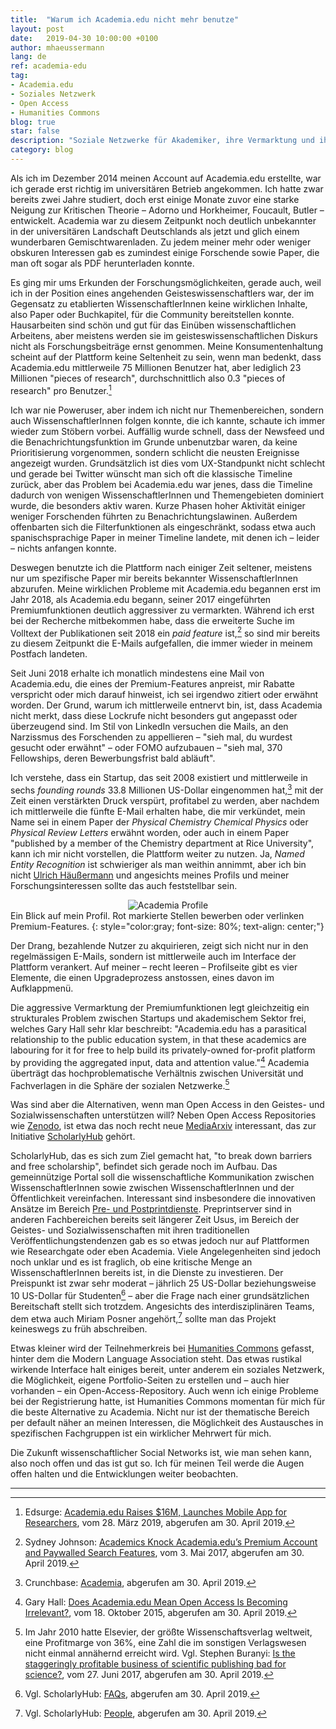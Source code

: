 ```yaml
---
title:  "Warum ich Academia.edu nicht mehr benutze"
layout: post
date:   2019-04-30 10:00:00 +0100
author: mhaeussermann
lang: de
ref: academia-edu
tag: 
- Academia.edu
- Soziales Netzwerk
- Open Access
- Humanities Commons
blog: true
star: false
description: "Soziale Netzwerke für Akademiker, ihre Vermarktung und ihr Nutzen"
category: blog
---
```

Als ich im Dezember 2014 meinen Account auf Academia.edu erstellte, war ich gerade erst richtig im universitären Betrieb angekommen. Ich hatte zwar bereits zwei Jahre studiert, doch erst einige Monate zuvor eine starke Neigung zur Kritischen Theorie – Adorno und Horkheimer, Foucault, Butler – entwickelt. Academia war zu diesem Zeitpunkt noch deutlich unbekannter in der universitären Landschaft Deutschlands als jetzt und glich einem wunderbaren Gemischtwarenladen. Zu jedem meiner mehr oder weniger obskuren Interessen gab es zumindest einige Forschende sowie Paper, die man oft sogar als PDF herunterladen konnte.

Es ging mir ums Erkunden der Forschungsmöglichkeiten, gerade auch, weil ich in der Position eines angehenden Geisteswissenschaftlers war, der im Gegensatz zu etablierten WissenschaftlerInnen keine wirklichen Inhalte, also Paper oder Buchkapitel, für die Community bereitstellen konnte. Hausarbeiten sind schön und gut für das Einüben wissenschaftlichen Arbeitens, aber meistens werden sie im geisteswissenschaftlichen Diskurs nicht als Forschungsbeiträge ernst genommen. Meine Konsumentenhaltung scheint auf der Plattform keine Seltenheit zu sein, wenn man bedenkt, dass Academia.edu mittlerweile 75 Millionen Benutzer hat, aber lediglich 23 Millionen "pieces of research", durchschnittlich also 0.3 "pieces of research" pro Benutzer.[^fn1]

Ich war nie Poweruser, aber indem ich nicht nur Themenbereichen, sondern auch WissenschaftlerInnen folgen konnte, die ich kannte, schaute ich immer wieder zum Stöbern vorbei. Auffällig wurde schnell, dass der Newsfeed und die Benachrichtungsfunktion im Grunde unbenutzbar waren, da keine Prioritisierung vorgenommen, sondern schlicht die neusten Ereignisse angezeigt wurden. Grundsätzlich ist dies vom UX-Standpunkt nicht schlecht und gerade bei Twitter wünscht man sich oft die klassische Timeline zurück, aber das Problem bei Academia.edu war jenes, dass die Timeline dadurch von wenigen WissenschaftlerInnen und Themengebieten dominiert wurde, die besonders aktiv waren. Kurze Phasen hoher Aktivität einiger weniger Forschenden führten zu Benachrichtungslawinen. Außerdem offenbarten sich die Filterfunktionen als eingeschränkt, sodass etwa auch spanischsprachige Paper in meiner Timeline landete, mit denen ich – leider – nichts anfangen konnte.

Deswegen benutzte ich die Plattform nach einiger Zeit seltener, meistens nur um spezifische Paper mir bereits bekannter WissenschaftlerInnen abzurufen. Meine wirklichen Probleme mit Academia.edu begannen erst im Jahr 2018, als Academia.edu begann, seiner 2017 eingeführten Premiumfunktionen deutlich aggressiver zu vermarkten. Während ich erst bei der Recherche mitbekommen habe, dass die erweiterte Suche im Volltext der Publikationen seit 2018 ein _paid feature_ ist,[^fn2] so sind mir bereits zu diesem Zeitpunkt die E-Mails aufgefallen, die immer wieder in meinem Postfach landeten.

Seit Juni 2018 erhalte ich monatlich mindestens eine Mail von Academia.edu, die eines der Premium-Features anpreist, mir Rabatte verspricht oder mich darauf hinweist, ich sei irgendwo zitiert oder erwähnt worden. Der Grund, warum ich mittlerweile entnervt bin, ist, dass Academia nicht merkt, dass diese Lockrufe nicht besonders gut angepasst oder überzeugend sind. Im Stil von LinkedIn versuchen die Mails, an den Narzissmus des Forschenden zu appellieren – "sieh mal, du wurdest gesucht oder erwähnt" – oder FOMO aufzubauen – "sieh mal, 370 Fellowships, deren Bewerbungsfrist bald abläuft".

Ich verstehe, dass ein Startup, das seit 2008 existiert und mittlerweile in sechs _founding rounds_ 33.8 Millionen US-Dollar eingenommen hat,[^fn3] mit der Zeit einen verstärkten Druck verspürt, profitabel zu werden, aber nachdem ich mittlerweile die fünfte E-Mail erhalten habe, die mir verkündet, mein Name sei in einem Paper der _Physical Chemistry Chemical Physics_ oder _Physical Review Letters_ erwähnt worden, oder auch in einem Paper "published by a member of the Chemistry department at Rice University", kann ich mir nicht vorstellen, die Plattform weiter zu nutzen. Ja, _Named Entity Recognition_ ist schwieriger als man weithin annimmt, aber ich bin nicht [Ulrich Häußermann](https://sms.asu.edu/ulrich_haussermann) und angesichts meines Profils und meiner Forschungsinteressen sollte das auch feststellbar sein.

<div style="text-align:center"><img alt="Academia Profile" src ="{{site.url}}{{site.baseurl}}/assets/images/academia_profile.png" /></div>
Ein Blick auf mein Profil. Rot markierte Stellen bewerben oder verlinken Premium-Features.
{: style="color:gray; font-size: 80%; text-align: center;"}

Der Drang, bezahlende Nutzer zu akquirieren, zeigt sich nicht nur in den regelmässigen E-Mails, sondern ist mittlerweile auch im Interface der Plattform verankert. Auf meiner – recht leeren – Profilseite gibt es vier Elemente, die einen Upgradeprozess anstossen, eines davon im Aufklappmenü.

Die aggressive Vermarktung der Premiumfunktionen legt gleichzeitig ein strukturales Problem zwischen Startups und akademischem Sektor frei, welches Gary Hall sehr klar beschreibt: "Academia.edu has a parasitical relationship to the public education system, in that these academics are labouring for it for free to help build its privately-owned for-profit platform by providing the aggregated input, data and attention value."[^fn4] Academia überträgt das hochproblematische Verhältnis zwischen Universität und Fachverlagen in die Sphäre der sozialen Netzwerke.[^fn5]

Was sind aber die Alternativen, wenn man Open Access in den Geistes- und Sozialwissenschaften unterstützen will? Neben Open Access Repositories wie [Zenodo](http://about.zenodo.org/), ist etwa das noch recht neue [MediaArxiv](https://mediarxiv.com/) interessant, das zur Initiative [ScholarlyHub](https://www.scholarlyhub.org/) gehört.

ScholarlyHub, das es sich zum Ziel gemacht hat, "to break down barriers and free scholarship", befindet sich gerade noch im Aufbau. Das gemeinnützige Portal soll die wissenschaftliche Kommunikation zwischen WissenschaftlerInnen sowie zwischen WissenschaftlerInnen und der Öffentlichkeit vereinfachen. Interessant sind insbesondere die innovativen Ansätze im Bereich [Pre- und Postprintdienste](https://www.scholarlyhub.org/preprints). Preprintserver sind in anderen Fachbereichen bereits seit längerer Zeit Usus, im Bereich der Geistes- und Sozialwissenschaften mit ihren traditionellen Veröffentlichungstendenzen gab es so etwas jedoch nur auf Plattformen wie Researchgate oder eben Academia. Viele Angelegenheiten sind jedoch noch unklar und es ist fraglich, ob eine kritische Menge an WissenschaftlerInnen bereits ist, in die Dienste zu investieren. Der Preispunkt ist zwar sehr moderat – jährlich 25 US-Dollar beziehungsweise 10 US-Dollar für Studenten[^fn6] – aber die Frage nach einer grundsätzlichen Bereitschaft stellt sich trotzdem. Angesichts des interdisziplinären Teams, dem etwa auch Miriam Posner angehört,[^fn7] sollte man das Projekt keineswegs zu früh abschreiben.

Etwas kleiner wird der Teilnehmerkreis bei [Humanities Commons](https://hcommons.org) gefasst, hinter dem die Modern Language Association steht. Das etwas rustikal wirkende Interface halt einiges bereit, unter anderem ein soziales Netzwerk, die Möglichkeit, eigene Portfolio-Seiten zu erstellen und – auch hier vorhanden – ein Open-Access-Repository. Auch wenn ich einige Probleme bei der Registrierung hatte, ist Humanities Commons momentan für mich für die beste Alternative zu Academia. Nicht nur ist der thematische Bereich per default näher an meinen Interessen, die Möglichkeit des Austausches in spezifischen Fachgruppen ist ein wirklicher Mehrwert für mich.

Die Zukunft wissenschaftlicher Social Networks ist, wie man sehen kann, also noch offen und das ist gut so. Ich für meinen Teil werde die Augen offen halten und die Entwicklungen weiter beobachten.

---
[^fn1]: Edsurge: [Academia.edu Raises $16M, Launches Mobile App for Researchers](https://www.edsurge.com/news/2019-03-28-academia-edu-raises-16m-launches-mobile-app-for-researchers), vom 28. März 2019, abgerufen am 30. April 2019.
[^fn2]: Sydney Johnson: [​Academics Knock Academia.edu’s Premium Account and Paywalled Search Features](https://www.edsurge.com/news/2017-05-02-academics-knock-academia-edu-s-premium-account-and-paywalled-search-features), vom 3. Mai 2017, abgerufen am 30. April 2019.
[^fn3]: Crunchbase: [Academia](https://www.crunchbase.com/organization/academia-edu), abgerufen am 30. April 2019.
[^fn4]: Gary Hall: [Does Academia.edu Mean Open Access Is Becoming Irrelevant?](http://www.garyhall.info/journal/2015/10/18/does-academiaedu-mean-open-access-is-becoming-irrelevant.html), vom 18. Oktober 2015, abgerufen am 30. April 2019.
[^fn5]: Im Jahr 2010 hatte Elsevier, der größte Wissenschaftsverlag weltweit, eine Profitmarge von 36%, eine Zahl die im sonstigen Verlagswesen nicht einmal annähernd erreicht wird. Vgl. Stephen Buranyi: [Is the staggeringly profitable business of scientific publishing bad for science?](https://www.theguardian.com/science/2017/jun/27/profitable-business-scientific-publishing-bad-for-science), vom 27. Juni 2017, abgerufen am 30. April 2019.
[^fn6]: Vgl. ScholarlyHub: [FAQs](https://www.scholarlyhub.org/faqs), abgerufen am 30. April 2019.
[^fn7]: Vgl. ScholarlyHub: [People](https://www.scholarlyhub.org/whos-involved), abgerufen am 30. April 2019.
